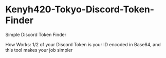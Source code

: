 # Kenyh420-Tokyo-Discord-Token-Finder
Simple Discord Token Finder

How Works:
  1/2 of your Discord Token is your ID encoded in Base64, and this tool makes your job simpler


